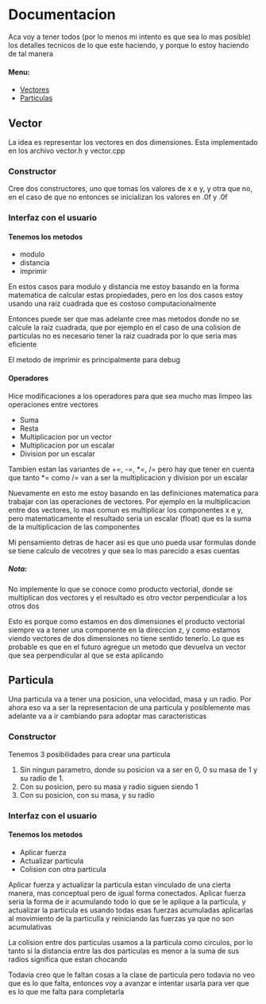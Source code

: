 # Documentacion
Aca voy a tener todos (por lo menos mi intento es que sea lo mas posible) los detalles tecnicos de lo que este haciendo, y porque lo estoy haciendo de tal manera

#### Menu:
 * [Vectores](#Vector)
 * [Particulas](#Particula)

## Vector
La idea es representar los vectores en dos dimensiones. Esta implementado en los archivo vector.h y vector.cpp

### Constructor
Cree dos constructores, uno que tomas los valores de x e y, y otra que no, en el caso de que no entonces se inicializan los valores en .0f y .0f

### Interfaz con el usuario
#### Tenemos los metodos
 * modulo
 * distancia
 * imprimir

En estos casos para modulo y distancia me estoy basando en la forma matematica de calcular estas propiedades, pero en los dos casos estoy usando una raiz cuadrada que es costoso computacionalmente

Entonces puede ser que mas adelante cree mas metodos donde no se calcule la raiz cuadrada, que por ejemplo en el caso de una colision de particulas no es necesario tener la raiz cuadrada por lo que seria mas eficiente

El metodo de imprimir es principalmente para debug

#### Operadores
Hice modificaciones a los operadores para que sea mucho mas limpeo las operaciones entre vectores
 * Suma
 * Resta
 * Multiplicacion por un vector
 * Multiplicacion por un escalar
 * Division por un escalar

Tambien estan las variantes de +=, -=, *=, /= pero hay que tener en cuenta que tanto *= como /= van a ser la multiplicacion y division por un escalar

Nuevamente en esto me estoy basando en las definiciones matematica para trabajar con las operaciones de vectores. Por ejemplo en la multiplicacion entre dos vectores, lo mas comun es multiplicar los componentes x e y, pero matematicamente el resultado seria un escalar (float) que es la suma de la multiplicacion de las componentes

Mi pensamiento detras de hacer asi es que uno pueda usar formulas donde se tiene calculo de vecotres y que sea lo mas parecido a esas cuentas

##### Nota:
No implemente lo que se conoce como producto vectorial, donde se multiplican dos vectores y el resultado es otro vector perpendicular a los otros dos

Esto es porque como estamos en dos dimensiones el producto vectorial siempre va a tener una componente en la direccion z, y como estamos viendo vectores de dos dimensiones no tiene sentido tenerlo. Lo que es probable es que en el futuro agregue un metodo que devuelva un vector que sea perpendicular al que se esta aplicando

## Particula
Una particula va a tener una posicion, una velocidad, masa y un radio. Por ahora eso va a ser la representacion de una particula y posiblemente mas adelante va a ir cambiando para adoptar mas caracteristicas

### Constructor
Tenemos 3 posibilidades para crear una particula
 1. Sin ningun parametro, donde su posicion va a ser en 0, 0 su masa de 1 y su radio de 1.
 2. Con su posicion, pero su masa y radio siguen siendo 1
 3. Con su posicion, con su masa, y su radio

### Interfaz con el usuario
#### Tenemos los metodos
 * Aplicar fuerza
 * Actualizar particula
 * Colision con otra particula

Aplicar fuerza y actualizar la particula estan vinculado de una cierta manera, mas conceptual pero de igual forma conectados. Aplicar fuerza seria la forma de ir acumulando todo lo que se le aplique a la particula, y actualizar la particula es usando todas esas fuerzas acumuladas aplicarlas al movimiento de la particulla y reiniciando las fuerzas ya que no son acumulativas

La colision entre dos particulas usamos a la particula como circulos, por lo tanto si la distancia entre las dos particulas es menor a la suma de sus radios significa que estan chocando

Todavia creo que le faltan cosas a la clase de particula pero todavia no veo que es lo que falta, entonces voy a avanzar e intentar usarla para ver que es lo que me falta para completarla